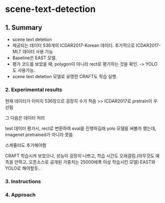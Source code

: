 # scene-text-detection


## 1. Summary
- scene text detetion
- 제공되는 데이터 536개의 ICDAR2017-Korean 데이터. 추가적으로 ICDAR2017-MLT 데이터 사용 가능
- Baseline은 EAST 모델.
- 평가 코드를 보았을 때, polygon이 아니라 rect로 평가하는 것을 확인. -> YOLO도 사용가능.
- scene text detetion 모델로 유명한 CRAFT도 학습 실행.

  
### 2. Experimental results

현재 데이터가 이미지 536장으로 굉장히 수가 적음 >> ICDAR2017로 pretrain이 우선됨

그 다음은 데이터 처리

test 데이터 평가시, rect로 변환하여 eval을 진행하길래 yolo 모델을 써볼까 했는데, imagenet pretrained가 아니라 못씀

스케쥴러도 추가해야함


CRAFT 학습시켜 보았으나, 성능이 굉장히 나쁘고, 학습 시간도 오래걸림.(아무것도 예측을 안하고, 오픈소스로 공개된 가중치는 25000에폭 이상 학습시킨 모델)
EAST와 YOLO로 해야할듯..

### 3. Instructions

### 4. Approach
